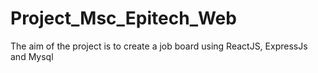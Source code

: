 # Project_Msc_Epitech_Web
The aim of the project is to create a job board using ReactJS, ExpressJs and Mysql 
